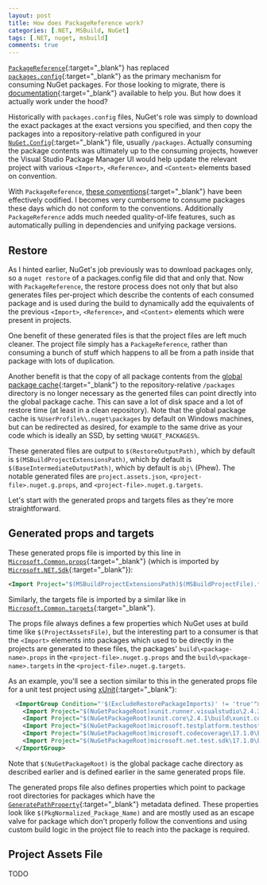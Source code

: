 ```yaml
---
layout: post
title: How does PackageReference work?
categories: [.NET, MSBuild, NuGet]
tags: [.NET, nuget, msbuild]
comments: true
---
```

[`PackageReference`](https://docs.microsoft.com/en-us/nuget/consume-packages/package-references-in-project-files){:target="_blank"} has replaced [`packages.config`](https://docs.microsoft.com/en-us/nuget/reference/packages-config){:target="_blank"} as the primary mechanism for consuming NuGet packages. For those looking to migrate, there is [documentation](https://docs.microsoft.com/en-us/nuget/consume-packages/migrate-packages-config-to-package-reference){:target="_blank"} available to help you. But how does it actually work under the hood?

Historically with `packages.config` files, NuGet's role was simply to download the exact packages at the exact versions you specified, and then copy the packages into a repository-relative path configured in your [`NuGet.Config`](https://docs.microsoft.com/en-us/nuget/reference/nuget-config-file){:target="_blank"} file, usually `/packages`. Actually consuming the package contents was ultimately up to the consuming projects, however the Visual Studio Package Manager UI would help update the relevant project with various `<Import>`, `<Reference>`, and `<Content>` elements based on convention.

With `PackageReference`, [these conventions](https://docs.microsoft.com/en-us/nuget/create-packages/creating-a-package#from-a-convention-based-working-directory){:target="_blank"} have been effectively codified. I becomes very cumbersome to consume packages these days which do not conform to the conventions. Additionally `PackageReference` adds much needed quality-of-life features, such as automatically pulling in dependencies and unifying package versions.

## Restore

As I hinted earlier, NuGet's job previously was to download packages only, so a `nuget restore` of a packages.config file did that and only that. Now with `PackageReference`, the restore process does not only that but also generates files per-project which describe the contents of each consumed package and is used during the build to dynamically add the equivalents of the previous `<Import>`, `<Reference>`, and `<Content>` elements which were present in projects.

One benefit of these generated files is that the project files are left much cleaner. The project file simply has a `PackageReference`, rather than consuming a bunch of stuff which happens to all be from a path inside that package with lots of duplication.

Another benefit is that the copy of all package contents from the [global package cache](https://docs.microsoft.com/en-us/nuget/Consume-Packages/managing-the-global-packages-and-cache-folders){:target="_blank"} to the repository-relative `/packages` directory is no longer necessary as the generted files can point directly into the global package cache. This can save a lot of disk space and a lot of restore time (at least in a clean repository). Note that the global package cache is `%UserProfile%\.nuget\packages` by default on Windows machines, but can be redirected as desired, for example to the same drive as your code which is ideally an SSD, by setting `%NUGET_PACKAGES%`.

These generated files are output to `$(RestoreOutputPath)`, which by default is `$(MSBuildProjectExtensionsPath)`, which by default is `$(BaseIntermediateOutputPath)`, which by default is `obj\` (Phew). The notable generated files are `project.assets.json`, `<project-file>.nuget.g.props`, and `<project-file>.nuget.g.targets`.

Let's start with the generated props and targets files as they're more straightforward.

## Generated props and targets

These generated props file is imported by this line in [`Microsoft.Common.props`](https://github.com/dotnet/msbuild/blob/main/src/Tasks/Microsoft.Common.props){:target="_blank"} (which is imported by [`Microsoft.NET.Sdk`](https://github.com/dotnet/sdk){:target="_blank"}):

```xml
<Import Project="$(MSBuildProjectExtensionsPath)$(MSBuildProjectFile).*.props" Condition="'$(ImportProjectExtensionProps)' == 'true' and exists('$(MSBuildProjectExtensionsPath)')" />
```

Similarly, the targets file is imported by a similar like in [`Microsoft.Common.targets`](https://github.com/dotnet/msbuild/blob/main/src/Tasks/Microsoft.Common.targets){:target="_blank"}.

The props file always defines a few properties which NuGet uses at build time like `$(ProjectAssetsFile)`, but the interesting part to a consumer is that the `<Import>` elements into packages which used to be directly in the projects are generated to these files, the packages' `build\<package-name>.props` in the `<project-file>.nuget.g.props` and the `build\<package-name>.targets` in the `<project-file>.nuget.g.targets`.

As an example, you'll see a section similar to this in the generated props file for a unit test project using [xUnit](https://xunit.net/){:target="_blank"}:

```xml
  <ImportGroup Condition="'$(ExcludeRestorePackageImports)' != 'true'">
    <Import Project="$(NuGetPackageRoot)xunit.runner.visualstudio\2.4.3\build\netcoreapp2.1\xunit.runner.visualstudio.props" Condition="Exists('$(NuGetPackageRoot)xunit.runner.visualstudio\2.4.3\build\netcoreapp2.1\xunit.runner.visualstudio.props')" />
    <Import Project="$(NuGetPackageRoot)xunit.core\2.4.1\build\xunit.core.props" Condition="Exists('$(NuGetPackageRoot)xunit.core\2.4.1\build\xunit.core.props')" />
    <Import Project="$(NuGetPackageRoot)microsoft.testplatform.testhost\17.1.0\build\netcoreapp2.1\Microsoft.TestPlatform.TestHost.props" Condition="Exists('$(NuGetPackageRoot)microsoft.testplatform.testhost\17.1.0\build\netcoreapp2.1\Microsoft.TestPlatform.TestHost.props')" />
    <Import Project="$(NuGetPackageRoot)microsoft.codecoverage\17.1.0\build\netstandard1.0\Microsoft.CodeCoverage.props" Condition="Exists('$(NuGetPackageRoot)microsoft.codecoverage\17.1.0\build\netstandard1.0\Microsoft.CodeCoverage.props')" />
    <Import Project="$(NuGetPackageRoot)microsoft.net.test.sdk\17.1.0\build\netcoreapp2.1\Microsoft.NET.Test.Sdk.props" Condition="Exists('$(NuGetPackageRoot)microsoft.net.test.sdk\17.1.0\build\netcoreapp2.1\Microsoft.NET.Test.Sdk.props')" />
  </ImportGroup>
```

Note that `$(NuGetPackageRoot)` is the global package cache directory as described earlier and is defined earlier in the same generated props file.

The generated props file also defines properties which point to package root directories for packages which have the [`GeneratePathProperty`](https://docs.microsoft.com/en-us/nuget/consume-packages/package-references-in-project-files#generatepathproperty){:target="_blank"} metadata defined. These properties look like `$(PkgNormalized_Package_Name)` and are mostly used as an escape valve for package which don't properly follow the conventions and using custom build logic in the project file to reach into the package is required.

## Project Assets File

TODO